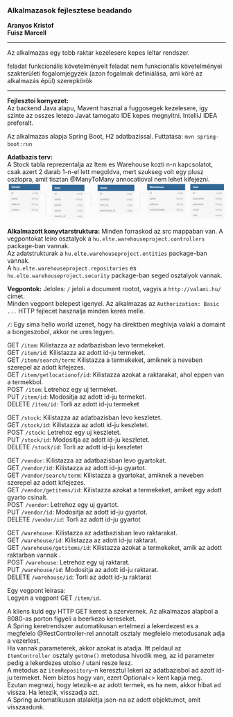 ### Alkalmazasok fejlesztese beadando

**Aranyos Kristof**  
**Fuisz Marcell**

---

Az alkalmazas egy tobb raktar kezelesere kepes leltar rendszer.

feladat funkcionális követelményeit
feladat nem funkcionális követelményei
szakterületi fogalomjegyzék (azon fogalmak definiálása, ami köré az alkalmazás épül)
szerepkörök

---

**Fejlesztoi kornyezet:**  
Az backend Java alapu, Mavent hasznal a fuggosegek kezelesere, igy szinte az osszes letezo Javat tamogato IDE kepes megnyitni.
IntelliJ IDEA preferalt.

Az alkalmazas alapja Spring Boot, H2 adatbazissal. Futtatasa: ```mvn spring-boot:run```

**Adatbazis terv:**  
A Stock tabla reprezentalja az Item es Warehouse kozti n-n kapcsolatot, csak azert 2 darab 1-n-el lett megoldva,
mert szukseg volt egy plusz oszlopra, amit tisztan @ManyToMany annocatioval nem lehet kifejezni.
![db uml](https://github.com/kristofaranyos/elte-alkfejl/blob/master/db.png)

**Alkalmazott konyvtarstruktura:**
Minden forraskod az src mappaban van. A vegpontokat leiro osztalyok a ```hu.elte.warehouseproject.controllers``` package-ban vannak.  
Az adatstrukturak a ```hu.elte.warehouseproject.entities``` package-ban vannak.  
A ```hu.elte.warehouseproject.repositories``` es ```hu.elte.warehouseproject.security``` package-ban seged osztalyok vannak.

**Vegpontok:**
Jeloles: ```/``` jeloli a document rootot, vagyis a ```http://valami.hu/``` cimet.  
Minden vegpont belepest igenyel. Az alkalmazas az ```Authorization: Basic ...``` HTTP fejlecet hasznalja minden keres melle.

```/```: Egy sima hello world uzenet, hogy ha direktben meghivja valaki a domaint a bongeszobol, akkor ne ures legyen.

GET ```/item```: Kilistazza az adatbazisban levo termekeket.  
GET ```/item/id```: Kilistazza az adott id-ju termeket.  
GET ```/item/search/term```: Kilistazza a termekeket, amiknek a neveben szerepel az adott kifejezes.  
GET ```/item/getlocationof/id```: Kilistazza azokat a raktarakat, ahol eppen van a termekbol.  
POST ```/item```: Letrehoz egy uj termeket.  
PUT ```/item/id```: Modositja az adott id-ju termeket.  
DELETE ```/item/id```: Torli az adott id-ju termeket

GET ```/stock```: Kilistazza az adatbazisban levo keszletet.  
GET ```/stock/id```: Kilistazza az adott id-ju keszletet.  
POST ```/stock```: Letrehoz egy uj keszletet.  
PUT ```/stock/id```: Modositja az adott id-ju keszletet.  
DELETE ```/stock/id```: Torli az adott id-ju keszletet

GET ```/vendor```: Kilistazza az adatbazisban levo gyartokat.  
GET ```/vendor/id```: Kilistazza az adott id-ju gyartot.  
GET ```/vendor/search/term```: Kilistazza a gyartokat, amiknek a neveben szerepel az adott kifejezes.  
GET ```/vendor/getitems/id```: Kilistazza azokat a termekeket, amiket egy adott gyarto csinalt.  
POST ```/vendor```: Letrehoz egy uj gyartot.  
PUT ```/vendor/id```: Modositja az adott id-ju gyartot.  
DELETE ```/vendor/id```: Torli az adott id-ju gyartot

GET ```/warehouse```: Kilistazza az adatbazisban levo raktarakat.  
GET ```/warehouse/id```: Kilistazza az adott id-ju raktarat.  
GET ```/warehouse/getitems/id```: Kilistazza azokat a termekeket, amik az adott raktarban vannak    .  
POST ```/warehouse```: Letrehoz egy uj raktarat.  
PUT ```/warehouse/id```: Modositja az adott id-ju raktarat.  
DELETE ```/warehouse/id```: Torli az adott id-ju raktarat

Egy vegpont leirasa:  
Legyen a vegpont GET ```/item/id```.

A kliens kuld egy HTTP GET kerest a szervernek. Az alkalmazas alapbol a 8080-as porton figyeli a beerkezo kereseket.  
A Spring keretrendszer automatikusan ertelmezi a lekerdezest es a megfelelo @RestController-rel annotalt osztaly megfelelo metodusanak adja a vezerlest.  
Ha vannak parameterek, akkor azokat is atadja. Itt peldaul az ```ItemController``` osztaly ```getOne()``` metodusa hivodik meg, az id parameter pedig a lekerdezes utolso / utani resze lesz.  
A metodus az ```itemRepository```-n keresztul lekeri az adatbazisbol ad azott id-ju termeket. Nem biztos hogy van, ezert Optional<> kent kapja meg.  
Ezutan megnezi, hogy letezik-e az adott termek, es ha nem, akkor hibat ad vissza. Ha letezik, visszadja azt.  
A Spring automatikusan atalakitja json-na az adott objektumot, amit visszaadunk.